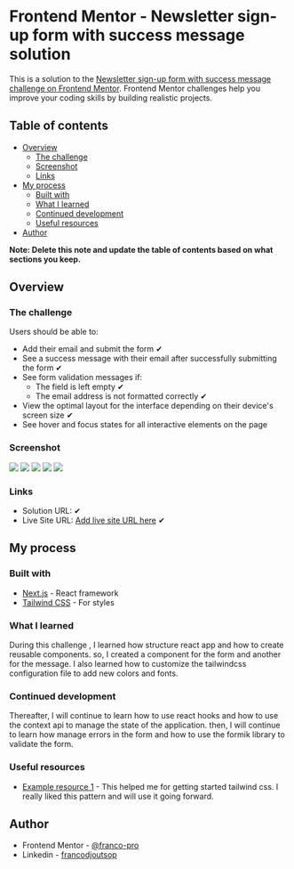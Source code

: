 # Frontend Mentor - Newsletter sign-up form with success message solution

This is a solution to the [Newsletter sign-up form with success message challenge on Frontend Mentor](https://www.frontendmentor.io/challenges/newsletter-signup-form-with-success-message-3FC1AZbNrv). Frontend Mentor challenges help you improve your coding skills by building realistic projects.

## Table of contents

- [Overview](#overview)
  - [The challenge](#the-challenge)
  - [Screenshot](#screenshot)
  - [Links](#links)
- [My process](#my-process)
  - [Built with](#built-with)
  - [What I learned](#what-i-learned)
  - [Continued development](#continued-development)
  - [Useful resources](#useful-resources)
- [Author](#author)

**Note: Delete this note and update the table of contents based on what sections you keep.**

## Overview

### The challenge

Users should be able to:

- Add their email and submit the form ✔
- See a success message with their email after successfully submitting the form ✔
- See form validation messages if:
  - The field is left empty ✔
  - The email address is not formatted correctly ✔
- View the optimal layout for the interface depending on their device's screen size ✔
- See hover and focus states for all interactive elements on the page

### Screenshot

![](../newsletter%20challenge/sreenshots%20solution/hover%20design.png)
![](../newsletter%20challenge/sreenshots%20solution/responsive%20design.png)
![](../newsletter%20challenge/sreenshots%20solution/responsive%20mesage%20successful.png)
![](../newsletter%20challenge/sreenshots%20solution/Screenshot%20Capture%20-%20desktop-message-successful.png)
![](../newsletter%20challenge/sreenshots%20solution/Screenshot%20Capture-desktop-sign-up.png)

### Links

- Solution URL: [](https://github.com/franco-pro/frontend-mentor-challenge-newsletter) ✔
- Live Site URL: [Add live site URL here](https://frontend-mentor-challenge-newsletter.vercel.app/) ✔

## My process

### Built with

- [Next.js](https://nextjs.org/) - React framework
- [Tailwind CSS](https://tailwindcss.com/) - For styles

### What I learned

During this challenge , I learned how structure react app and how to create reusable components.
so, I created a component for the form and another for the message.
I also learned how to customize the tailwindcss configuration file to add new colors and fonts.

### Continued development

Thereafter, I will continue to learn how to use react hooks and how to use the context api to manage the state of the application. then, I will continue to learn how manage errors in the form and how to use the formik library to validate the form.

### Useful resources

- [Example resource 1](https://www.tailwind.com/docs) - This helped me for getting started tailwind css. I really liked this pattern and will use it going forward.

## Author

- Frontend Mentor - [@franco-pro](https://www.frontendmentor.io/profile/franco-pro)
- Linkedin - [francodjoutsop](https://www.linkedin.com/in/franck-djoutsop/)
